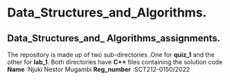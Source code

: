 # Data_Structures_and_Algorithms.
## Data_Structures_and_ Algorithms_assignments.
The repository is made up of two sub-directories .One for **quiz_1** and the other for **lab_1**.
Both directories have **C++** files containing the solution code
**Name** :Njuki Nestor Mugambi
**Reg_number** :SCT212-0150/2022
